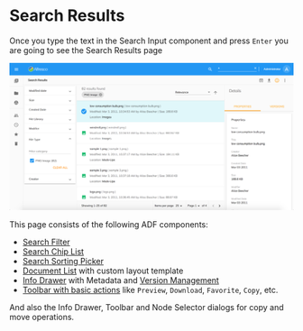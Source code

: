 ---
---

# Search Results

Once you type the text in the Search Input component and press `Enter` you are going to see the Search Results page

![Search Results](../images/aca-search-results.png)

This page consists of the following ADF components:

- [Search Filter](https://github.com/Alfresco/alfresco-ng2-components/blob/master/docs/content-services/search-filter.component.md)
- [Search Chip List](https://github.com/Alfresco/alfresco-ng2-components/blob/master/docs/content-services/search-chip-list.component.md)
- [Search Sorting Picker](https://github.com/Alfresco/alfresco-ng2-components/blob/master/docs/content-services/search-sorting-picker.component.md)
- [Document List](https://github.com/Alfresco/alfresco-ng2-components/blob/master/docs/content-services/document-list.component.md) with custom layout template
- [Info Drawer](/features/info-drawer) with Metadata and [Version Management](#version-manager)
- [Toolbar with basic actions](/features/document-list-layout#actions-and-the-actions-toolbar) like `Preview`, `Download`, `Favorite`, `Copy`, etc.

And also the Info Drawer, Toolbar and Node Selector dialogs for copy and move operations.
